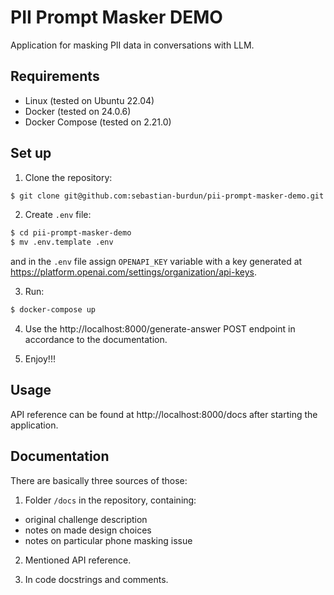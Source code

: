 # PII Prompt Masker DEMO
Application for masking PII data in conversations with LLM.

## Requirements
- Linux (tested on Ubuntu 22.04)
- Docker (tested on 24.0.6)
- Docker Compose (tested on 2.21.0)


## Set up

1. Clone the repository:
```bash
$ git clone git@github.com:sebastian-burdun/pii-prompt-masker-demo.git
```

2. Create `.env` file:
```bash
$ cd pii-prompt-masker-demo
$ mv .env.template .env
```
and in the `.env` file assign `OPENAPI_KEY` variable with a key generated at https://platform.openai.com/settings/organization/api-keys.

3. Run:
```bash
$ docker-compose up
```

4. Use the http://localhost:8000/generate-answer POST endpoint in accordance to the documentation.

5. Enjoy!!!


## Usage

API reference can be found at http://localhost:8000/docs after starting the application.


## Documentation

There are basically three sources of those:

1. Folder `/docs` in the repository, containing:
- original challenge description
- notes on made design choices
- notes on particular phone masking issue

2. Mentioned API reference.

3. In code docstrings and comments.
